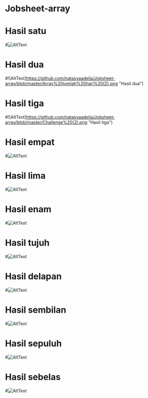 # Jobsheet-array
# Hasil satu
#![AltText](https://github.com/natasyaadelia/Jobsheet-array/blob/master/Array%20Single%20Dimensi%20(2).png "Hasil satu")
# Hasil dua 
#![AltText]https://github.com/natasyaadelia/Jobsheet-array/blob/master/Array%20jumlah%20hari%20(2).png "Hasil dua")
# Hasil tiga
#![AltText]https://github.com/natasyaadelia/Jobsheet-array/blob/master/Challenge%20(2).png "Hasil tiga")
# Hasil empat
#![AltText](https://github.com/natasyaadelia/Jobsheet-array/blob/master/multi%20dimensi%202%20(2).png "Hasil empat")
# Hasil lima
#![AltText](https://github.com/natasyaadelia/Jobsheet-array/blob/master/multi%20dimensi%20ratarata%20(2).png "Hasil lima")
# Hasil enam
#![AltText](https://github.com/natasyaadelia/Jobsheet-array/blob/master/nilai%20ujian%20siswa%20(2).png "Hasil enam")
# Hasil tujuh
#![AltText](https://github.com/natasyaadelia/Jobsheet-array/blob/master/praktikum%201%20(2).png "Hasil tujuh")
# Hasil delapan
#![AltText](https://github.com/natasyaadelia/Jobsheet-array/blob/master/praktikum%201%20eror%20(2).png "Hasil delapan")
# Hasil sembilan
#![AltText](https://github.com/natasyaadelia/Jobsheet-array/blob/master/praktikum%202%20(2).png "Hasil sembilan")
# Hasil sepuluh
#![AltText](https://github.com/natasyaadelia/Jobsheet-array/blob/master/praktikum%202%20eror%20(2).png "Hasil sepuluh")
# Hasil sebelas
#![AltText](https://github.com/natasyaadelia/Jobsheet-array/blob/master/teman%20sederet%20(2).png "Hasil Sebelas")
